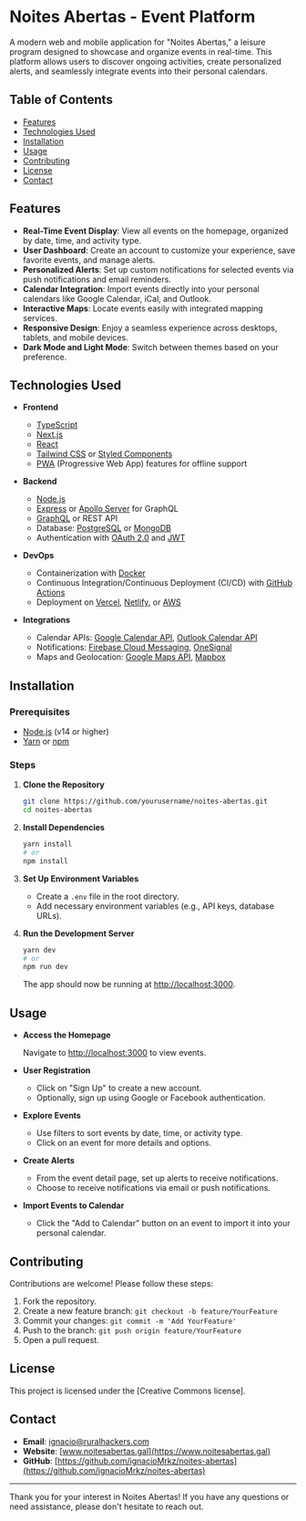 # Noites Abertas - Event Platform

A modern web and mobile application for "Noites Abertas," a leisure program designed to showcase and organize events in real-time. This platform allows users to discover ongoing activities, create personalized alerts, and seamlessly integrate events into their personal calendars.

## Table of Contents

- [Features](#features)
- [Technologies Used](#technologies-used)
- [Installation](#installation)
- [Usage](#usage)
- [Contributing](#contributing)
- [License](#license)
- [Contact](#contact)

## Features

- **Real-Time Event Display**: View all events on the homepage, organized by date, time, and activity type.
- **User Dashboard**: Create an account to customize your experience, save favorite events, and manage alerts.
- **Personalized Alerts**: Set up custom notifications for selected events via push notifications and email reminders.
- **Calendar Integration**: Import events directly into your personal calendars like Google Calendar, iCal, and Outlook.
- **Interactive Maps**: Locate events easily with integrated mapping services.
- **Responsive Design**: Enjoy a seamless experience across desktops, tablets, and mobile devices.
- **Dark Mode and Light Mode**: Switch between themes based on your preference.

## Technologies Used

- **Frontend**

  - [TypeScript](https://www.typescriptlang.org/)
  - [Next.js](https://nextjs.org/)
  - [React](https://reactjs.org/)
  - [Tailwind CSS](https://tailwindcss.com/) or [Styled Components](https://styled-components.com/)
  - [PWA](https://web.dev/progressive-web-apps/) (Progressive Web App) features for offline support

- **Backend**

  - [Node.js](https://nodejs.org/)
  - [Express](https://expressjs.com/) or [Apollo Server](https://www.apollographql.com/docs/apollo-server/) for GraphQL
  - [GraphQL](https://graphql.org/) or REST API
  - Database: [PostgreSQL](https://www.postgresql.org/) or [MongoDB](https://www.mongodb.com/)
  - Authentication with [OAuth 2.0](https://oauth.net/2/) and [JWT](https://jwt.io/)

- **DevOps**

  - Containerization with [Docker](https://www.docker.com/)
  - Continuous Integration/Continuous Deployment (CI/CD) with [GitHub Actions](https://github.com/features/actions)
  - Deployment on [Vercel](https://vercel.com/), [Netlify](https://www.netlify.com/), or [AWS](https://aws.amazon.com/)

- **Integrations**

  - Calendar APIs: [Google Calendar API](https://developers.google.com/calendar), [Outlook Calendar API](https://docs.microsoft.com/en-us/graph/api/resources/event)
  - Notifications: [Firebase Cloud Messaging](https://firebase.google.com/docs/cloud-messaging), [OneSignal](https://onesignal.com/)
  - Maps and Geolocation: [Google Maps API](https://developers.google.com/maps), [Mapbox](https://www.mapbox.com/)

## Installation

### Prerequisites

- [Node.js](https://nodejs.org/) (v14 or higher)
- [Yarn](https://yarnpkg.com/) or [npm](https://www.npmjs.com/)

### Steps

1. **Clone the Repository**

   ```bash
   git clone https://github.com/yourusername/noites-abertas.git
   cd noites-abertas
   ```

2. **Install Dependencies**

   ```bash
   yarn install
   # or
   npm install
   ```

3. **Set Up Environment Variables**

   - Create a `.env` file in the root directory.
   - Add necessary environment variables (e.g., API keys, database URLs).

4. **Run the Development Server**

   ```bash
   yarn dev
   # or
   npm run dev
   ```

   The app should now be running at [http://localhost:3000](http://localhost:3000).

## Usage

- **Access the Homepage**

  Navigate to [http://localhost:3000](http://localhost:3000) to view events.

- **User Registration**

  - Click on "Sign Up" to create a new account.
  - Optionally, sign up using Google or Facebook authentication.

- **Explore Events**

  - Use filters to sort events by date, time, or activity type.
  - Click on an event for more details and options.

- **Create Alerts**

  - From the event detail page, set up alerts to receive notifications.
  - Choose to receive notifications via email or push notifications.

- **Import Events to Calendar**

  - Click the "Add to Calendar" button on an event to import it into your personal calendar.

## Contributing

Contributions are welcome! Please follow these steps:

1. Fork the repository.
2. Create a new feature branch: `git checkout -b feature/YourFeature`
3. Commit your changes: `git commit -m 'Add YourFeature'`
4. Push to the branch: `git push origin feature/YourFeature`
5. Open a pull request.

## License

This project is licensed under the [Creative Commons license].

## Contact

- **Email**: ignacio@ruralhackers.com
- **Website**: [www.noitesabertas.gal](https://www.noitesabertas.gal)
- **GitHub**: [https://github.com/ignacioMrkz/noites-abertas](https://github.com/ignacioMrkz/noites-abertas)

---

Thank you for your interest in Noites Abertas! If you have any questions or need assistance, please don't hesitate to reach out.
